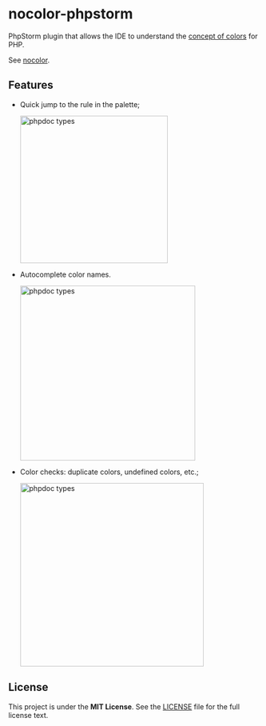 # nocolor-phpstorm
PhpStorm plugin that allows the IDE to understand the [concept of colors](https://github.com/i582/phpcolor/blob/master/docs/concept_of_colors.md) for PHP.

See [nocolor](https://github.com/i582/phpcolor).

## Features

- Quick jump to the rule in the palette;

  <img width="295" alt="phpdoc types" src="https://user-images.githubusercontent.com/51853996/120945069-59998600-c740-11eb-94fb-fd88d4027f92.png">

- Autocomplete color names.

  <img width="350" alt="phpdoc types" src="https://user-images.githubusercontent.com/51853996/120945146-a2513f00-c740-11eb-92e1-6026706a9303.png">
  
- Color checks: duplicate colors, undefined colors, etc.;

  <img width="367" alt="phpdoc types" src="https://user-images.githubusercontent.com/51853996/120945215-db89af00-c740-11eb-972c-871e46cabf22.png">

## License

This project is under the **MIT License**. See the [LICENSE](	) file for the full license text.